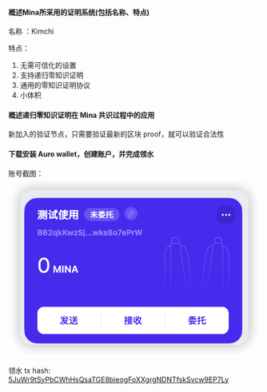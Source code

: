 #### 概述Mina所采用的证明系统(包括名称、特点)

名称 ：Kimchi

特点：
1. 无需可信化的设置
2. 支持递归零知识证明
3. 通用的零知识证明协议
4. 小体积

#### 概述递归零知识证明在 Mina 共识过程中的应用

新加入的验证节点，只需要验证最新的区块 proof，就可以验证合法性


#### 下载安装 Auro wallet，创建账户，并完成领水

账号截图：![account](./account.png)

领水 tx hash:   [5JuWr9tSyPbCWhHsQsaTGE8bieogFoXXgrgNDNTfskSvcw9EP7Ly](https://minascan.io/devnet/tx/5JuWr9tSyPbCWhHsQsaTGE8bieogFoXXgrgNDNTfskSvcw9EP7Ly)